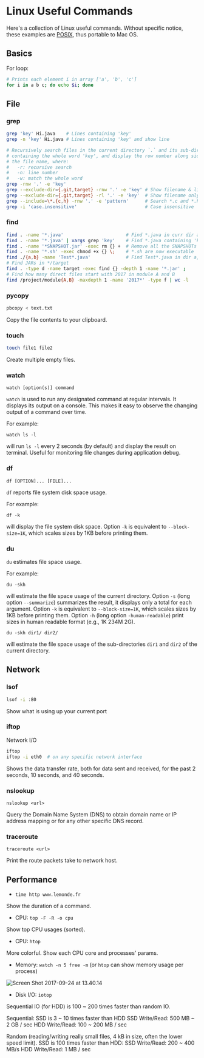 # Linux Useful Commands

Here's a collection of Linux useful commands. Without specific notice, these
examples are [POSIX](https://en.wikipedia.org/wiki/POSIX), thus portable to Mac
OS.

## Basics

For loop:

```sh
# Prints each element i in array ['a', 'b', 'c']
for i in a b c; do echo $i; done
```

## File

### grep

```sh
grep 'key' Hi.java    # Lines containing 'key'
grep -n 'key' Hi.java # Lines containing 'key' and show line

# Recursively search files in the current directory `.` and its sub-directories
# containing the whole word 'key', and display the row number along side with
# the file name, where:
#   -r: recursive search
#   -n: line number
#   -w: match the whole word
grep -rnw '.' -e 'key'
grep --exclude-dir={.git,target} -rnw '.' -e 'key' # Show filename & line
grep --exclude-dir={.git,target} -rl '.' -e 'key'  # Show filename only (-l)
grep --include=\*.{c,h} -rnw '.' -e 'pattern'      # Search *.c and *.h
grep -i 'case.insensitive'                         # Case insensitive
```

### find

```sh
find . -name '*.java'                       # Find *.java in curr dir and sub-dirs
find . -name '*.java' | xargs grep 'key'    # Find *.java containing 'key'
find . -name '*SNAPSHOT.jar' -exec rm {} +  # Remove all the SNAPSHOTs
find . -name '*.sh' -exec chmod +x {} \;    # *.sh are now executable
find ./{a,b} -name 'Test*.java'             # Find Test*.java in dir a, b 
# Find JARs in */target
find . -type d -name target -exec find {} -depth 1 -name '*.jar' ;
# Find how many direct files start with 2017 in module A and B
find /project/module{A,B} -maxdepth 1 -name '2017*' -type f | wc -l
```

### pycopy

```sh
pbcopy < text.txt
```

Copy the file contents to your clipboard.

### touch

```sh
touch file1 file2
```

Create multiple empty files.

### watch

    watch [option(s)] command

`watch` is used to run any designated command at regular intervals. It displays
its output on a console. This makes it easy to observe the changing output of a
command over time.

For example:

    watch ls -l

will run `ls -l` every 2 seconds (by default) and display the result on
terminal. Useful for monitoring file changes during application debug.

### df

    df [OPTION]... [FILE]...

`df` reports file system disk space usage.

For example:

    df -k

will display the file system disk space. Option `-k` is equivalent to
`--block-size=1K`, which scales sizes by 1KB before printing them.

### du

`du` estimates file space usage.

For example:

    du -skh

will estimate the file space usage of the current directory. Option `-s` (long
option `--summarize`) summarizes the result, it displays only a total for each
argument. Option `-k` is equivalent to `--block-size=1K`, which scales sizes by
1KB before printing them. Option `-h` (long option `-human-readable`) print
sizes in human readable format (e.g., 1K 234M 2G).

    du -skh dir1/ dir2/

will estimate the file space usage of the sub-directories `dir1` and `dir2` of
the current directory.

## Network

### lsof

```sh
lsof -i :80
```

Show what is using up your current port

### iftop

Network I/O

```sh
iftop
iftop -i eth0  # on any specific network interface
```

Shows the data transfer rate, both for data sent and received, for the past 2 seconds, 10 seconds, and 40 seconds.

### nslookup

    nslookup <url>

Query the Domain Name System (DNS) to obtain domain name or IP address mapping
or for any other specific DNS record.

### traceroute

    traceroute <url>

Print the route packets take to network host.

## Performance
- `time http www.lemonde.fr`

Show the duration of a command.

- CPU: `top -F -R -o cpu`

Show top CPU usages (sorted).

- CPU: `htop`

More colorful. Show each CPU core and processes' params.

- Memory: `watch -n 5 free -m` (or `htop` can show memory usage per process)

![Screen Shot 2017-09-24 at 13.40.14](https://i.imgur.com/fV3qYqQ.png)

- Disk I/O: `iotop`

Sequential IO (for HDD) is 100 ~ 200 times faster than random IO.

Sequential: SSD is 3 ~ 10 times faster than HDD
SSD Write/Read: 500 MB ~ 2 GB / sec
HDD Write/Read: 100 ~ 200 MB / sec

Random (reading/writing really small files, 4 kB in size, often the lower speed limit). SSD is 100 times faster than HDD:
SSD Write/Read: 200 ~ 400 MB/s
HDD Write/Read: 1 MB / sec
